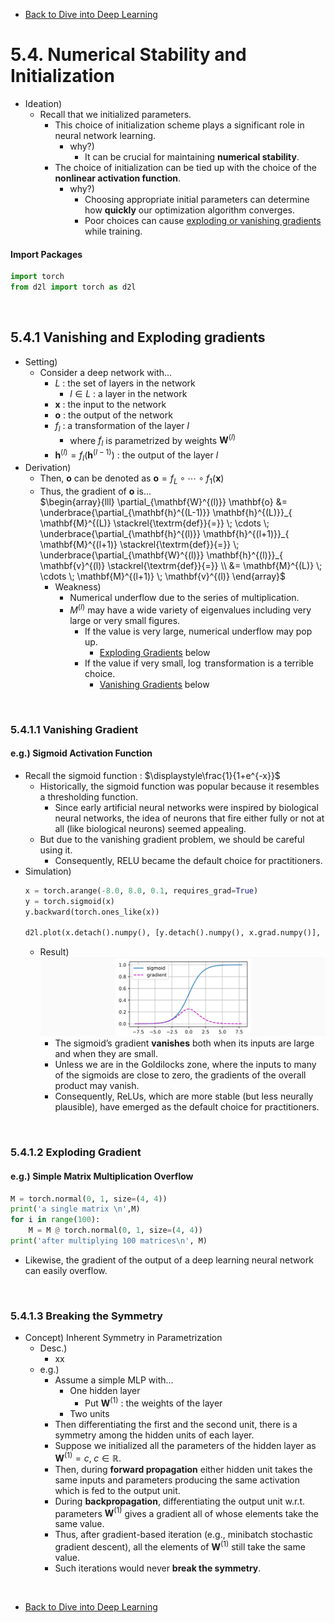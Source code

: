 * [Back to Dive into Deep Learning](../../main.md)

# 5.4. Numerical Stability and Initialization
- Ideation)
  - Recall that we initialized parameters.
    - This choice of initialization scheme plays a significant role in neural network learning.
      - why?)
        - It can be crucial for maintaining **numerical stability**.
    - The choice of initialization can be tied up with the choice of the **nonlinear activation function**.
      - why?)
        - Choosing appropriate initial parameters can determine how **quickly** our optimization algorithm converges.
        - Poor choices can cause [exploding or vanishing gradients](#541-vanishing-and-exploding-gradients) while training.

#### Import Packages
```python
import torch
from d2l import torch as d2l
```

<br>

## 5.4.1 Vanishing and Exploding gradients
- Setting)
  - Consider a deep network with...
    - $L$ : the set of layers in the network
      - $l\in L$ : a layer in the network
    - $\mathbf{x}$ : the input to the network
    - $\mathbf{o}$ : the output of the network
    - $f_l$ : a transformation of the layer $l$
      - where $f_l$ is parametrized by weights $\mathbf{W}^{(l)}$
    - $\mathbf{h}^{(l)} = f_l(\mathbf{h}^{(l-1)})$ : the output of the layer $l$
- Derivation)
    - Then, $\mathbf{o}$ can be denoted as $\mathbf{o} = f_L \circ\cdots\circ f_1(\mathbf{x})$
    - Thus, the gradient of $\mathbf{o}$ is...   
      $`\begin{array}{lll}
        \partial_{\mathbf{W}^{(l)}} \mathbf{o} 
        &= \underbrace{\partial_{\mathbf{h}^{(L-1)}} \mathbf{h}^{(L)}}_{ \mathbf{M}^{(L)} \stackrel{\textrm{def}}{=}} \; \cdots \; \underbrace{\partial_{\mathbf{h}^{(l)}} \mathbf{h}^{(l+1)}}_{ \mathbf{M}^{(l+1)} \stackrel{\textrm{def}}{=}} \; \underbrace{\partial_{\mathbf{W}^{(l)}} \mathbf{h}^{(l)}}_{ \mathbf{v}^{(l)} \stackrel{\textrm{def}}{=}} \\
        &= \mathbf{M}^{(L)} \; \cdots \; \mathbf{M}^{(l+1)} \; \mathbf{v}^{(l)}
       \end{array}`$
        - Weakness)
          - Numerical underflow due to the series of multiplication.
          - $M^{(l)}$ may have a wide variety of eigenvalues including very large or very small figures.
              - If the value is very large, numerical underflow may pop up.
                - [Exploding Gradients](#5412-exploding-gradient) below
              - If the value if very small, $\log$ transformation is a terrible choice.
                - [Vanishing Gradients](#5411-vanishing-gradient) below

<br>

### 5.4.1.1 Vanishing Gradient
#### e.g.) Sigmoid Activation Function
- Recall the sigmoid function : $\displaystyle\frac{1}{1+e^{-x}}$
  - Historically, the sigmoid function was popular because it resembles a thresholding function.
    - Since early artificial neural networks were inspired by biological neural networks, the idea of neurons that fire either fully or not at all (like biological neurons) seemed appealing.
  - But due to the vanishing gradient problem, we should be careful using it.
    - Consequently, RELU became the default choice for practitioners.
- Simulation)
  ```python
  x = torch.arange(-8.0, 8.0, 0.1, requires_grad=True)
  y = torch.sigmoid(x)
  y.backward(torch.ones_like(x))

  d2l.plot(x.detach().numpy(), [y.detach().numpy(), x.grad.numpy()], legend=['sigmoid', 'gradient'], figsize=(4.5, 2.5))
  ```
  - Result)   
    ![](images/001.png)
    - The sigmoid’s gradient **vanishes** both when its inputs are large and when they are small.
    - Unless we are in the Goldilocks zone, where the inputs to many of the sigmoids are close to zero, the gradients of the overall product may vanish.
    - Consequently, ReLUs, which are more stable (but less neurally plausible), have emerged as the default choice for practitioners.

<br>

### 5.4.1.2 Exploding Gradient
#### e.g.) Simple Matrix Multiplication Overflow
```python
M = torch.normal(0, 1, size=(4, 4))
print('a single matrix \n',M)
for i in range(100):
    M = M @ torch.normal(0, 1, size=(4, 4))
print('after multiplying 100 matrices\n', M)
```
- Likewise, the gradient of the output of a deep learning neural network can easily overflow.


<br>

### 5.4.1.3 Breaking the Symmetry
- Concept) Inherent Symmetry in Parametrization
  - Desc.)
    - xx
  - e.g.)
    - Assume a simple MLP with...
      - One hidden layer
        - Put $\mathbf{W}^{(1)}$ : the weights of the layer
      - Two units
    - Then differentiating the first and the second unit, there is a symmetry among the hidden units of each layer.
    - Suppose we initialized all the parameters of the hidden layer as $`\mathbf{W}^{(1)}=c, \; c\in \mathbb{R}`$.
    - Then, during **forward propagation** either hidden unit takes the same inputs and parameters producing the same activation which is fed to the output unit.
    - During **backpropagation**, differentiating the output unit w.r.t. parameters $\mathbf{W}^{(1)}$ gives a gradient all of whose elements take the same value.
    - Thus, after gradient-based iteration (e.g., minibatch stochastic gradient descent), all the elements of $\mathbf{W}^{(1)}$ still take the same value.
    - Such iterations would never **break the symmetry**.






<br>

* [Back to Dive into Deep Learning](../../main.md)